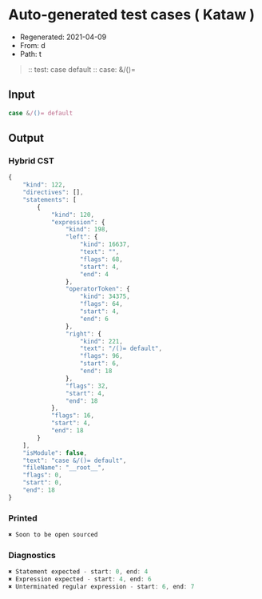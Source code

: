 # Auto-generated test cases ( Kataw )
- Regenerated: 2021-04-09
- From: d
- Path: t
> :: test: case default
> :: case: &/()=
## Input

`````js
case &/()= default
`````

## Output

### Hybrid CST

```javascript
{
    "kind": 122,
    "directives": [],
    "statements": [
        {
            "kind": 120,
            "expression": {
                "kind": 198,
                "left": {
                    "kind": 16637,
                    "text": "",
                    "flags": 68,
                    "start": 4,
                    "end": 4
                },
                "operatorToken": {
                    "kind": 34375,
                    "flags": 64,
                    "start": 4,
                    "end": 6
                },
                "right": {
                    "kind": 221,
                    "text": "/()= default",
                    "flags": 96,
                    "start": 6,
                    "end": 18
                },
                "flags": 32,
                "start": 4,
                "end": 18
            },
            "flags": 16,
            "start": 4,
            "end": 18
        }
    ],
    "isModule": false,
    "text": "case &/()= default",
    "fileName": "__root__",
    "flags": 0,
    "start": 0,
    "end": 18
}
```

### Printed

```javascript
✖ Soon to be open sourced
```

### Diagnostics

```javascript
✖ Statement expected - start: 0, end: 4
✖ Expression expected - start: 4, end: 6
✖ Unterminated regular expression - start: 6, end: 7

```

